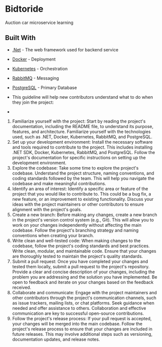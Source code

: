 # Bidtoride

Auction car microservice learning

## Built With

* [.Net](https://dotnet.microsoft.com/) - The web framework used for backend service
* [Docker](https://www.docker.com/) - Deployment
* [Kubernetes](https://kubernetes.io/) - Orchestration
* [RabbitMQ](https://www.rabbitmq.com/) - Messaging
* [PostgreSQL](https://www.postgresql.org/) - Primary Database

* This guideline will help new contributors understand what to do when they join the project:
* 
1. Familiarize yourself with the project: Start by reading the project's documentation, including the README file, to understand its purpose, features, and architecture. Familiarize yourself with the technologies used, such as .NET, Docker, Kubernetes, RabbitMQ, and PostgreSQL.
2. Set up your development environment: Install the necessary software and tools required to contribute to the project. This includes installing .NET SDK, Docker, Kubernetes, RabbitMQ, and PostgreSQL. Follow the project's documentation for specific instructions on setting up the development environment.
3. Explore the codebase: Take some time to explore the project's codebase. Understand the project structure, naming conventions, and coding standards followed by the team. This will help you navigate the codebase and make meaningful contributions.
4. Identify an area of interest: Identify a specific area or feature of the project that you would like to contribute to. This could be a bug fix, a new feature, or an improvement to existing functionality. Discuss your ideas with the project maintainers or other contributors to ensure alignment with the project's goals.
5. Create a new branch: Before making any changes, create a new branch in the project's version control system (e.g., Git). This will allow you to work on your changes independently without affecting the main codebase. Follow the project's branching strategy and naming conventions when creating your branch.
6. Write clean and well-tested code: When making changes to the codebase, follow the project's coding standards and best practices. Write clean, modular, and maintainable code. Ensure that your changes are thoroughly tested to maintain the project's quality standards.
7. Submit a pull request: Once you have completed your changes and tested them locally, submit a pull request to the project's repository. Provide a clear and concise description of your changes, including the problem you are addressing and the solution you have implemented. Be open to feedback and iterate on your changes based on the feedback received.
8. Collaborate and communicate: Engage with the project maintainers and other contributors through the project's communication channels, such as issue trackers, mailing lists, or chat platforms. Seek guidance when needed and offer assistance to others. Collaboration and effective communication are key to successful open-source contributions.
9. Follow the project's release process: If your pull request is accepted, your changes will be merged into the main codebase. Follow the project's release process to ensure that your changes are included in future releases. This may involve additional steps such as versioning, documentation updates, and release notes.
